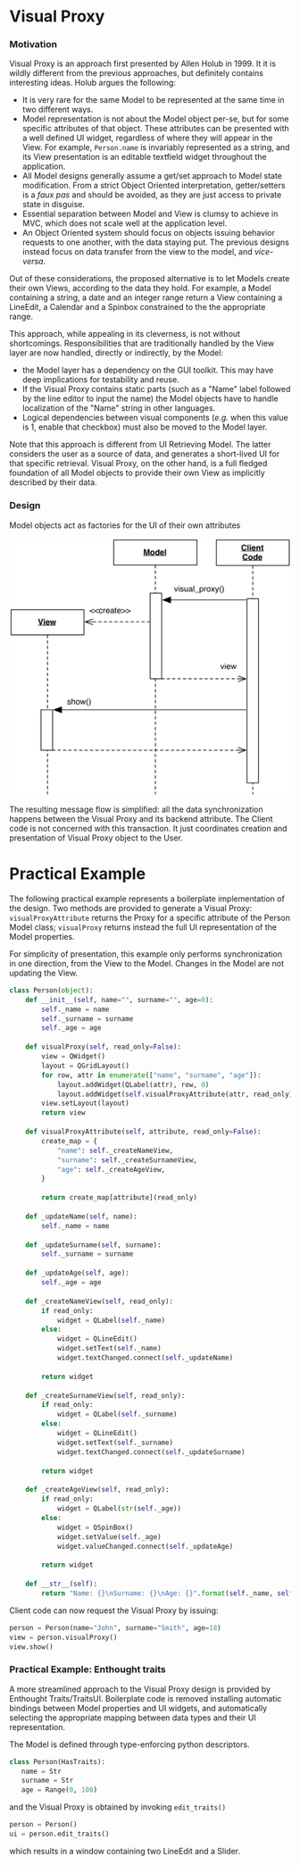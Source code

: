 # Visual Proxy

### Motivation

Visual Proxy is an approach first presented by Allen Holub in 1999. It
it is wildly different from the previous approaches, but definitely contains
interesting ideas. Holub argues the following:

- It is very rare for the same Model to be represented at the same 
time in two different ways. 
- Model representation is not about the Model object per-se, but
for some specific attributes of that object. These attributes 
can be presented with a well defined UI widget, regardless of 
where they will appear in the View. For example, 
``Person.name`` is invariably represented as a string, 
and its View presentation is an editable textfield widget throughout
the application.
- All Model designs generally assume a get/set approach to
Model state modification. From a strict Object Oriented interpretation,
getter/setters is a *faux pas* and should be avoided, as they are
just access to private state in disguise. 
- Essential separation between Model and View is clumsy to
achieve in MVC, which does not scale well at the application level.
- An Object Oriented system should focus on objects issuing behavior
requests to one another, with the data staying put. The previous designs
instead focus on data transfer from the view to the model, and *vice-versa*.

Out of these considerations, the proposed alternative is to let Models 
create their own Views, according to the data they hold. For example, 
a Model containing a string, a date and an integer range return 
a View containing a LineEdit, a Calendar and a Spinbox constrained
to the the appropriate range.

This approach, while appealing in its cleverness, is not without 
shortcomings. Responsibilities that are traditionally handled by 
the View layer are now handled, directly or indirectly, by the Model:

- the Model layer has a dependency on the GUI toolkit.
This may have deep implications for testability and reuse. 
- If the Visual Proxy contains static parts (such as a "Name" label
followed by the line editor to input the name) the Model objects 
have to handle localization of the "Name" string in other languages.
- Logical dependencies between visual components (*e.g.* when this 
value is 1, enable that checkbox) must also be moved to the 
Model layer.

Note that this approach is different from UI Retrieving Model. 
The latter considers the user as a source of data, and generates
a short-lived UI for that specific retrieval. Visual Proxy, on the 
other hand, is a full fledged foundation of all Model objects 
to provide their own View as implicitly described by their data.

### Design

Model objects act as factories for the UI of their own attributes

<p align="center">
    <img src="images/visual_proxy/visual_proxy.png" />
</p>

The resulting message flow is simplified: all the data synchronization happens 
between the Visual Proxy and its backend attribute. The Client code
is not concerned with this transaction. It just coordinates
creation and presentation of Visual Proxy object to the User.

# Practical Example 

The following practical example represents a boilerplate 
implementation of the design. Two methods are provided 
to generate a Visual Proxy: `visualProxyAttribute` returns
the Proxy for a specific attribute of the Person Model class;
`visualProxy` returns instead the full UI representation of the 
Model properties.

For simplicity of presentation, this example only performs 
synchronization in one direction, from the View to the Model.
Changes in the Model are not updating the View.

```python
class Person(object):
    def __init__(self, name="", surname="", age=0):
        self._name = name
        self._surname = surname
        self._age = age

    def visualProxy(self, read_only=False):
        view = QWidget()
        layout = QGridLayout()
        for row, attr in enumerate(["name", "surname", "age"]):
            layout.addWidget(QLabel(attr), row, 0)
            layout.addWidget(self.visualProxyAttribute(attr, read_only), row, 1)
        view.setLayout(layout)
        return view
        
    def visualProxyAttribute(self, attribute, read_only=False):
        create_map = {
            "name": self._createNameView,
            "surname": self._createSurnameView,
            "age": self._createAgeView,
        }

        return create_map[attribute](read_only)

    def _updateName(self, name):
        self._name = name

    def _updateSurname(self, surname):
        self._surname = surname

    def _updateAge(self, age):
        self._age = age

    def _createNameView(self, read_only):
        if read_only:
            widget = QLabel(self._name)
        else:
            widget = QLineEdit()
            widget.setText(self._name)
            widget.textChanged.connect(self._updateName)

        return widget

    def _createSurnameView(self, read_only):
        if read_only:
            widget = QLabel(self._surname)
        else:
            widget = QLineEdit()
            widget.setText(self._surname)
            widget.textChanged.connect(self._updateSurname)

        return widget

    def _createAgeView(self, read_only):
        if read_only:
            widget = QLabel(str(self._age))
        else:
            widget = QSpinBox()
            widget.setValue(self._age)
            widget.valueChanged.connect(self._updateAge)

        return widget

    def __str__(self):
        return "Name: {}\nSurname: {}\nAge: {}".format(self._name, self._surname, self._age)
```

Client code can now request the Visual Proxy by issuing:

```python
person = Person(name="John", surname="Smith", age=18)
view = person.visualProxy()
view.show()
```

### Practical Example: Enthought traits

A more streamlined approach to the Visual Proxy design is provided 
by Enthought Traits/TraitsUI. Boilerplate code is removed
installing automatic bindings between Model properties and UI widgets, 
and automatically selecting the appropriate mapping between data types 
and their UI representation.

The Model is defined through type-enforcing python descriptors. 
```python
class Person(HasTraits):
   name = Str
   surname = Str
   age = Range(0, 100)
```

and the Visual Proxy is obtained by invoking `edit_traits()`

```python
person = Person()
ui = person.edit_traits()
```

which results in a window containing two LineEdit and a Slider.